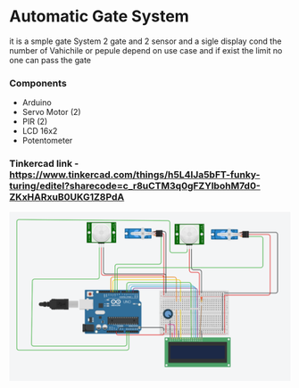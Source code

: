 # Automatic Gate System
it is a smple gate System 2 gate and 2 sensor and a sigle display cond the number of Vahichile or pepule depend on use case and if exist the limit no one can pass the gate

### Components
- Arduino
- Servo Motor (2)
- PIR (2)
- LCD 16x2
- Potentometer
### Tinkercad link - https://www.tinkercad.com/things/h5L4lJa5bFT-funky-turing/editel?sharecode=c_r8uCTM3q0gFZYlbohM7d0-ZKxHARxuB0UKG1Z8PdA

<img src="circuit.png"/>
